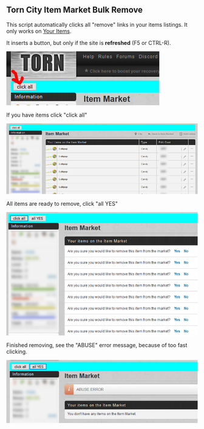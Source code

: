 ## Torn City Item Market Bulk Remove
This script automatically clicks all "remove" links in your items listings.
It only works on [Your Items](https://www.torn.com/imarket.php#/p=your).

It inserts a button, but only if the site is **refreshed** (F5 or CTRL-R).

![Button added](https://github.com/ascheiwe/TornCityScripts/raw/master/ItemMarketBulkRemove/TC_button_added.PNG)

If you have items click "click all"

![Items listed](https://github.com/ascheiwe/TornCityScripts/raw/master/ItemMarketBulkRemove/TC_bir_before.png)

All items are ready to remove, click "all YES"

![Ready to remove](https://github.com/ascheiwe/TornCityScripts/raw/master/ItemMarketBulkRemove/TC_bir_second.png)

Finished removing, see the "ABUSE" error message, because of too fast clicking.

![Finished with ABUSE error](https://github.com/ascheiwe/TornCityScripts/raw/master/ItemMarketBulkRemove/TC_bir_after.png)


